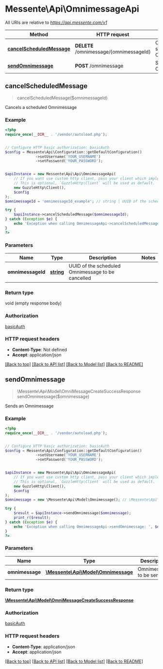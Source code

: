 # Messente\Api\OmnimessageApi

All URIs are relative to *https://api.messente.com/v1*

Method | HTTP request | Description
------------- | ------------- | -------------
[**cancelScheduledMessage**](OmnimessageApi.md#cancelScheduledMessage) | **DELETE** /omnimessage/{omnimessageId} | Cancels a scheduled Omnimessage
[**sendOmnimessage**](OmnimessageApi.md#sendOmnimessage) | **POST** /omnimessage | Sends an Omnimessage



## cancelScheduledMessage

> cancelScheduledMessage($omnimessageId)

Cancels a scheduled Omnimessage

### Example

```php
<?php
require_once(__DIR__ . '/vendor/autoload.php');


// Configure HTTP basic authorization: basicAuth
$config = Messente\Api\Configuration::getDefaultConfiguration()
              ->setUsername('YOUR_USERNAME')
              ->setPassword('YOUR_PASSWORD');


$apiInstance = new Messente\Api\Api\OmnimessageApi(
    // If you want use custom http client, pass your client which implements `GuzzleHttp\ClientInterface`.
    // This is optional, `GuzzleHttp\Client` will be used as default.
    new GuzzleHttp\Client(),
    $config
);
$omnimessageId = 'omnimessageId_example'; // string | UUID of the scheduled Omnimessage to be cancelled

try {
    $apiInstance->cancelScheduledMessage($omnimessageId);
} catch (Exception $e) {
    echo 'Exception when calling OmnimessageApi->cancelScheduledMessage: ', $e->getMessage(), PHP_EOL;
}
?>
```

### Parameters


Name | Type | Description  | Notes
------------- | ------------- | ------------- | -------------
 **omnimessageId** | [**string**](../Model/.md)| UUID of the scheduled Omnimessage to be cancelled |

### Return type

void (empty response body)

### Authorization

[basicAuth](../../README.md#basicAuth)

### HTTP request headers

- **Content-Type**: Not defined
- **Accept**: application/json

[[Back to top]](#) [[Back to API list]](../../README.md#documentation-for-api-endpoints)
[[Back to Model list]](../../README.md#documentation-for-models)
[[Back to README]](../../README.md)


## sendOmnimessage

> \Messente\Api\Model\OmniMessageCreateSuccessResponse sendOmnimessage($omnimessage)

Sends an Omnimessage

### Example

```php
<?php
require_once(__DIR__ . '/vendor/autoload.php');


// Configure HTTP basic authorization: basicAuth
$config = Messente\Api\Configuration::getDefaultConfiguration()
              ->setUsername('YOUR_USERNAME')
              ->setPassword('YOUR_PASSWORD');


$apiInstance = new Messente\Api\Api\OmnimessageApi(
    // If you want use custom http client, pass your client which implements `GuzzleHttp\ClientInterface`.
    // This is optional, `GuzzleHttp\Client` will be used as default.
    new GuzzleHttp\Client(),
    $config
);
$omnimessage = new \Messente\Api\Model\Omnimessage(); // \Messente\Api\Model\Omnimessage | Omnimessage to be sent

try {
    $result = $apiInstance->sendOmnimessage($omnimessage);
    print_r($result);
} catch (Exception $e) {
    echo 'Exception when calling OmnimessageApi->sendOmnimessage: ', $e->getMessage(), PHP_EOL;
}
?>
```

### Parameters


Name | Type | Description  | Notes
------------- | ------------- | ------------- | -------------
 **omnimessage** | [**\Messente\Api\Model\Omnimessage**](../Model/Omnimessage.md)| Omnimessage to be sent |

### Return type

[**\Messente\Api\Model\OmniMessageCreateSuccessResponse**](../Model/OmniMessageCreateSuccessResponse.md)

### Authorization

[basicAuth](../../README.md#basicAuth)

### HTTP request headers

- **Content-Type**: application/json
- **Accept**: application/json

[[Back to top]](#) [[Back to API list]](../../README.md#documentation-for-api-endpoints)
[[Back to Model list]](../../README.md#documentation-for-models)
[[Back to README]](../../README.md)

